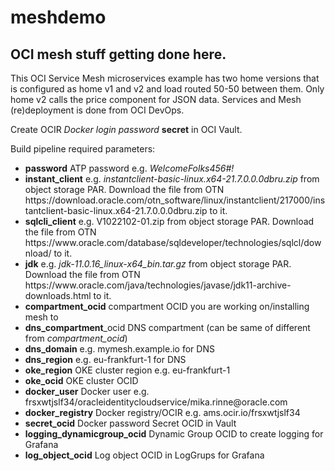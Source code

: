 # meshdemo

## OCI mesh stuff getting done here.

This OCI Service Mesh microservices example has two home versions that is configured as home v1 and v2 and load routed 50-50 between them. Only home v2 calls the price component for JSON data.
Services and Mesh (re)deployment is done from OCI DevOps.


Create OCIR <i>Docker login password</i> <b>secret</b> in OCI Vault.

Build pipeline required parameters: 
<ul>
<li><b>password</b> ATP password e.g. <i>WelcomeFolks456#!</i></li>
<li><b>instant_client</b> e.g. <i>instantclient-basic-linux.x64-21.7.0.0.0dbru.zip</i> from object storage PAR. Download the file from OTN https://download.oracle.com/otn_software/linux/instantclient/217000/instantclient-basic-linux.x64-21.7.0.0.0dbru.zip to it.</li>
<li><b>sqlcli_client</b> e.g. V1022102-01.zip from object storage PAR. Download the file from OTN https://www.oracle.com/database/sqldeveloper/technologies/sqlcl/download/ to it.</li>
<li><b>jdk</b> e.g. <i>jdk-11.0.16_linux-x64_bin.tar.gz</i> from object storage PAR. Download the file from OTN https://www.oracle.com/java/technologies/javase/jdk11-archive-downloads.html to it.</li>
<li><b>compartment_ocid</b> compartment OCID you are working on/installing mesh to</li>
<li><b>dns_compartment</b>_ocid DNS compartment (can be same of different from <i>compartment_ocid</i>)</li>
<li><b>dns_domain</b> e.g. mymesh.example.io for DNS</li>
<li><b>dns_region</b> e.g. eu-frankfurt-1 for DNS</li>
<li><b>oke_region</b> OKE cluster region e.g. eu-frankfurt-1</li>
<li><b>oke_ocid</b> OKE cluster OCID</li>
<li><b>docker_user</b> Docker user e.g. frsxwtjslf34/oracleidentitycloudservice/mika.rinne@oracle.com</li>
<li><b>docker_registry</b> Docker registry/OCIR e.g. ams.ocir.io/frsxwtjslf34</li>
<li><b>secret_ocid</b> Docker password Secret OCID in Vault</li>
<li><b>logging_dynamicgroup_ocid</b> Dynamic Group OCID to create logging for Grafana</li>
<li><b>log_object_ocid</b> Log object OCID in LogGrups for Grafana</li>
</ul>
